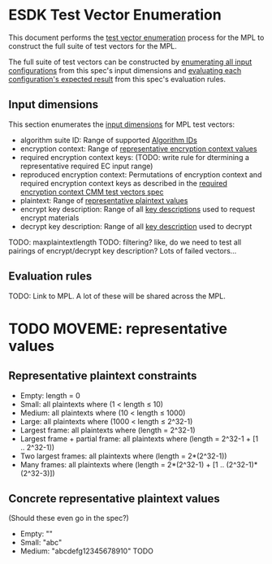 [//]: # "Copyright Amazon.com Inc. or its affiliates. All Rights Reserved."
[//]: # "SPDX-License-Identifier: CC-BY-SA-4.0"

# ESDK Test Vector Enumeration 

This document performs the [test vector enumeration](test-vector-enumeration.md) process for the MPL
to construct the full suite of test vectors
for the MPL.

The full suite of test vectors can be constructed
by [enumerating all input configurations](test-vector-enumeration.md#enumerating-input-configurations) from this spec's input dimensions
and [evaluating each configuration's expected result](test-vector-enumeration.md#determining-expected-results) from this spec's evaluation rules.

## Input dimensions

This section enumerates the [input dimensions](../test-vectors/test-vector-enumeration.md#input-dimensions)
for MPL test vectors:

- algorithm suite ID: Range of supported [Algorithm IDs](../algorithm-suites.md#algorithm-suite-id)
- encryption context: Range of [representative encryption context values](./complete-vectors/encryption-context.md)
- required encryption context keys: (TODO: write rule for dtermining a representative required EC input range)
- reproduced encryption context: Permutations of encryption context and required encryption context keys as described in the [required encryption context CMM test vectors spec](./complete-vectors/required-encryption-context-cmm.md)
- plaintext: Range of [representative plaintext values](#representative-plaintext-constraints)
- encrypt key description: Range of all [key descriptions](./key-description.md) used to request encrypt materials
- decrypt key description: Range of all [key description](./key-description.md) used to decrypt

TODO: maxplaintextlength
TODO: filtering? like, do we need to test all pairings of encrypt/decrypt key description? Lots of failed vectors...

## Evaluation rules

TODO: Link to MPL. A lot of these will be shared across the MPL.

# TODO MOVEME: representative values

## Representative plaintext constraints

* Empty: length = 0
* Small: all plaintexts where (1 < length ≤ 10)
* Medium: all plaintexts where (10 < length ≤ 1000)
* Large: all plaintexts where (1000 < length ≤ 2^32-1)
* Largest frame: all plaintexts where (length = 2^32-1)
* Largest frame + partial frame: all plaintexts where (length = 2^32-1 + [1 .. 2^32-1))
* Two largest frames: all plaintexts where (length = 2*(2^32-1))
* Many frames: all plaintexts where (length = 2*(2^32-1) + [1 .. (2^32-1)*(2^32-3)])

## Concrete representative plaintext values

(Should these even go in the spec?)

* Empty: ""
* Small: "abc"
* Medium: "abcdefg12345678910"
TODO
